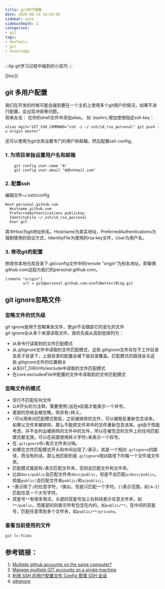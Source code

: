 ```yaml
---
title: git技巧搜集
date: 2020-06-23 14:43:56
sidebar: auto
sidebarDepth: 2
categories:
- git
tags:
- devTools
- git
- knowledge
---
```


:::tip
git学习过程中碰到的小技巧
:::
<!-- more -->
<!-- ## git 小技巧 -->
[[toc]]  

## git 多用户配置
我们在开发的时候可能会碰到要在一个主机上使用多个git用户的情况，如果不进行配置，会出现冲突等问题。  
简单办法：
在你的shell文件中添加alias。
如 .bashrc,增加使用指定ssh key：
```
alias mgit='GIT_SSH_COMMAND="ssh -i ~/.ssh/id_rsa_personal" git push -u origin master'
```
还可以使用为git仓库设置专门的用户和邮箱，然后配置ssh config。
### 1. 为项目单独设置用户名和邮箱  
```
    git config user.name "A"
    git config user.email "A@hotmail.com"
```
### 2. 配置ssh
   编辑文件~/.ssh/config  
```
Host personal.github.com
  Hostname github.com
  PreferredAuthentications publickey
  IdentityFile ~/.ssh/id_rsa_personal
  User git
```
其中Host为git地址别名，Hostname为真实地址，PreferredAuthentications为强制使用的验证方式，IdentityFile为使用的rsa key文件，User为用户名。  
### 3. 修改git的配置
   修改你本地仓库目录下.git/config文件中的remote "origin"为别名地址，即替换github.com这段为我们的personal.github.com。
```
[remote "origin"]
        url = git@personal.github.com:evoToBetter/Blog.git
```
## git ignore忽略文件
### 忽略文件的优先级
git ignore是用于忽略某些文件，使git不会跟踪它的变化的文件  
git ignore会从多个来源读取文件，按优先级从高到低排列为：  
* 从命令行读取到的文件匹配模式
* 从.gitignore文件中读取的文件匹配模式，这些.gitignore文件存在于工作目录及其子目录下，上层目录的配置会被下层目录覆盖。匹配模式的路径会与这些.gitignore文件的位置相关
* 从$GIT_DIR/info/exclude中读取的文件匹配模式
* 在core.excludesFile中配置的文件中读取到的文件匹配模式

### 忽略文件的模式
* 空行不匹配任何文件
* 以#开头的为注释，需要使用```\```加在```#```前面才能表示一个井号。
* 尾部的空格会被忽略，除非有```\```转义。
* ```!```可以用来对匹配模式取反，之前被排除的文件，可以被取反重新包含进来。如果父文件夹被排除，那么不能把文件夹中的文件重新包含进来。git由于性能考虑，并不会列出被排除的文件中的文件，所以在被包含的文件上的任何匹配模式都无效。可以在前面使用转义字符```\```来表示一个叹号。
* 在```.gitignore```中```/```表示文件夹分隔。
* 如果在文件匹配模式开头和中间出现了```/```表示，其是一个相对```.gitignore```的路径，而没有的话，那么他匹配的是```.gitignore```相对路径下的每一个文件或文件夹。
* 匹配模式尾部有```/```表示匹配文件夹，否则会匹配文件和文件夹。
* 比如```docs/public```会匹配文件夹```docs/public```，但是不会匹配```a/docs/public```。但是```public/```会匹配文件夹```public/```和```a/public/```。
* ```*```表示除了```/```的任意字符，```?```类似，但是只匹配一个字符。```[]```表示范围，如```[A-Z]```匹配任意一个大写字符。
* 双星号```**```有很多用法，头部的双星号加上右斜线表示任意文件夹，如```**/public```。而尾部的则表示所有包含在内的，如```public/**```。在中间的双星号，匹配任意零到多个文件夹，如```public/**/private```。

### 查看当前使用的文件
```git ls-files```

## 参考链接：  
1. [Multiple github accounts on the same computer?](https://stackoverflow.com/questions/3860112/multiple-github-accounts-on-the-same-computer)  
2. [Manage multiple GIT accounts on a single machine](https://medium.com/@geeky_sh/manage-multiple-git-accounts-on-a-single-machine-d49d710ec229)  
3. [利用 SSH 的用户配置文件 Config 管理 SSH 会话](https://www.hi-linux.com/posts/14346.html)
4. [gitignore](https://git-scm.com/docs/gitignore)